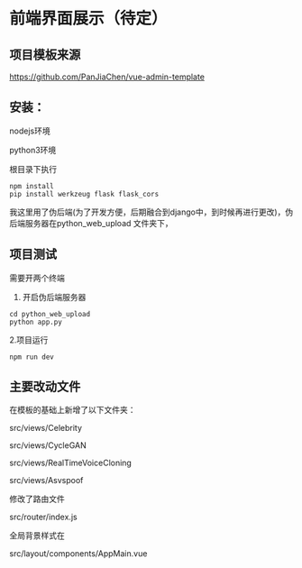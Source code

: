 # 前端界面展示（待定）

## 项目模板来源
https://github.com/PanJiaChen/vue-admin-template

## 安装：
nodejs环境

python3环境

根目录下执行
```shell script
npm install
pip install werkzeug flask flask_cors
```

我这里用了伪后端(为了开发方便，后期融合到django中，到时候再进行更改)，伪后端服务器在python_web_upload 文件夹下，

## 项目测试
需要开两个终端
1. 开启伪后端服务器
```shell script
cd python_web_upload
python app.py
```
2.项目运行
```shell script
npm run dev
```

## 主要改动文件
在模板的基础上新增了以下文件夹：

src/views/Celebrity

src/views/CycleGAN

src/views/RealTimeVoiceCloning

src/views/Asvspoof

修改了路由文件

src/router/index.js

全局背景样式在

src/layout/components/AppMain.vue

